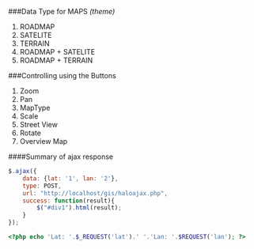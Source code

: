 ###Data Type for MAPS _(theme)_

1. ROADMAP
2. SATELITE
3. TERRAIN
4. ROADMAP + SATELITE
5. ROADMAP + TERRAIN

###Controlling using the Buttons

1. Zoom
2. Pan
3. MapType
4. Scale
5. Street View
6. Rotate
7. Overview Map

####Summary of ajax response

```javascript
$.ajax({
	data: {lat: '1', lan: '2'},
	type: POST,
	url: "http://localhost/gis/haloajax.php",
	success: function(result){
		$("#div1").html(result);
	}
});
```

```php
<?php echo 'Lat: '.$_REQUEST('lat').' '.'Lan: '.$REQUEST('lan'); ?>
```
